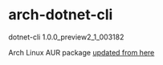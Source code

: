 # arch-dotnet-cli
dotnet-cli 1.0.0_preview2_1_003182

Arch Linux AUR package [updated from here](https://aur.archlinux.org/packages/dotnet-cli/)